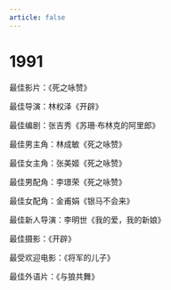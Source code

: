 ```yaml
---
article: false
---
```


# 1991

最佳影片：《死之咏赞》

最佳导演：林权泽《开辟》

最佳编剧：张吉秀《苏珊·布林克的阿里郎》

最佳男主角：林成敏《死之咏赞》

最佳女主角：张美姬《死之咏赞》

最佳男配角：李璟荣《死之咏赞》

最佳女配角：金甫娟《银马不会来》

最佳新人导演：李明世《我的爱，我的新娘》

最佳摄影：《开辟》

最受欢迎电影：《将军的儿子》

最佳外语片：《与狼共舞》